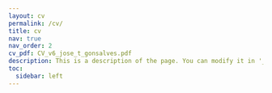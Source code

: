 ```yaml
---
layout: cv
permalink: /cv/
title: cv
nav: true
nav_order: 2
cv_pdf: CV_v6_jose_t_gonsalves.pdf
description: This is a description of the page. You can modify it in '_pages/cv.md'. You can also change or remove the top pdf download button.
toc:
  sidebar: left
---
```


